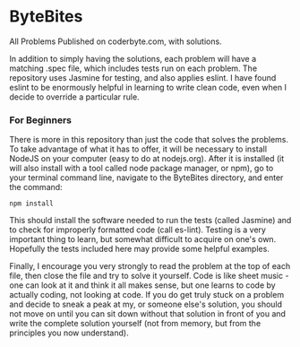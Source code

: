 # ByteBites
All Problems Published on coderbyte.com, with solutions.

In addition to simply having the solutions, each problem will have a matching .spec file, which includes tests run on each problem. The repository uses Jasmine for testing, and also applies eslint. I have found eslint to be enormously helpful in learning to write clean code, even when I decide to override a particular rule.

### For Beginners
There is more in this repository than just the code that solves the problems. To take advantage of what it has to offer, it will be necessary to install NodeJS on your computer (easy to do at nodejs.org). After it is installed (it will also install with a tool called node package manager, or npm), go to your terminal command line, navigate to the ByteBites directory, and enter the command:
  ```
  npm install
  ```
  This should install the software needed to run the tests (called Jasmine) and to check for improperly formatted code (call es-lint). Testing is a very important thing to learn, but somewhat difficult to acquire on one's own. Hopefully the tests included here may provide some helpful examples.
  
  Finally, I encourage you very strongly to read the problem at the top of each file, then close the file and try to solve it yourself. Code is like sheet music - one can look at it and think it all makes sense, but one learns to code by actually coding, not looking at code. If you do get truly stuck on a problem and decide to sneak a peak at my, or someone else's solution, you should not move on until you can sit down without that solution in front of you and write the complete solution yourself (not from memory, but from the principles you now understand).

